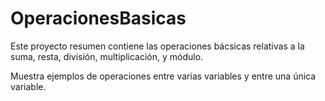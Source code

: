 # OperacionesBasicas

Este proyecto resumen contiene las operaciones bácsicas relativas a la suma, resta, división, multiplicación, y módulo.

Muestra ejemplos de operaciones entre varias variables y entre una única variable.
